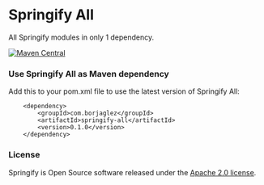 # Springify All #

All Springify modules in only 1 dependency.

[![Maven Central](https://img.shields.io/maven-central/v/com.borjaglez/springify-all.svg?label=Maven%20Central)](https://search.maven.org/search?q=g:%22com.borjaglez%22%20AND%20a:%22springify-all%22)

### Use Springify All as Maven dependency
Add this to your pom.xml file to use the latest version of Springify All:

        <dependency>
            <groupId>com.borjaglez</groupId>
            <artifactId>springify-all</artifactId>
            <version>0.1.0</version>
        </dependency>
 
### License
Springify is Open Source software released under the 
[Apache 2.0 license](https://www.apache.org/licenses/LICENSE-2.0.html).